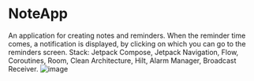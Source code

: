 # NoteApp
An application for creating notes and reminders. When the reminder time comes, a notification is displayed, by clicking on which you can go to the reminders screen.
Stack: Jetpack Compose, Jetpack Navigation, Flow, Coroutines, Room, Clean Architecture, Hilt, Alarm Manager, Broadcast Receiver.
![image](https://github.com/Gramzes/NoteApp/assets/84786206/e78b27d6-8850-4334-87f5-3634d35c8876)

